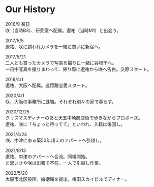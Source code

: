 # Our History

2016/9 某日  
咲（当時B3）、研究室へ配属。遼祐（当時M1）と出会う。　　

2017/5/5  
遼祐、咲に誘われカメラを一緒に買いに新宿へ。　　

2017/5/21  
二人とも買ったカメラで写真を撮りに一緒に谷根千へ。  
一日中写真を撮りまわって、帰り際に遼祐から咲へ告白。交際スタート。  

2018/4/1  
遼祐、大阪へ配属。遠距離恋愛スタート。  

2020/4/1  
咲、大阪の事務所に就職。それぞれ別々の家で暮らす。  

2020/12/25  
クリスマスディナーのあと天五中崎商店街で歩きながらプロポーズ。  
遼祐、咲に「ちょっと待ってて」といわれ、入籍は後回し。

2021/4/24  
咲、中津にある築50年超えのアパートへ引越し。  

2021/8/13  
遼祐、中津のアパートへ合流。同棲開始。  
と思いきや咲は出張で不在。一人で引越し作業。

2022/5/20  
大阪市北区役所。婚姻届を提出。梅田スカイビルでディナー。
